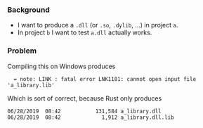 ### Background
- I want to produce a `.dll` (or `.so`, `.dylib`, ...) in project `a`.
- In project `b` I want to test `a.dll` actually works.


### Problem

Compiling this on Windows produces

```
  = note: LINK : fatal error LNK1181: cannot open input file 'a_library.lib'
``` 

Which is sort of correct, because Rust only produces

```
06/28/2019  08:42           131,584 a_library.dll
06/28/2019  08:42             1,912 a_library.dll.lib
```